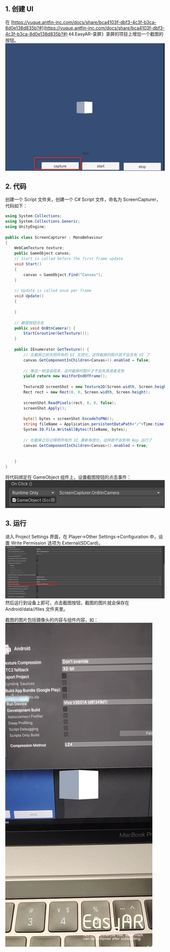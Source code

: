 ## 1. 创建 UI

在 [https://yuque.antfin-inc.com/docs/share/bca4103f-dbf3-4c3f-b3ca-8d0e138d835b?#](https://yuque.antfin-inc.com/docs/share/bca4103f-dbf3-4c3f-b3ca-8d0e138d835b?#) 《4.EasyAR-录屏》录屏的项目上增加一个截图的按钮。
![image.png](img/1645515089533-c20a9b73-4bc4-45b2-8ce5-0680a65d66fb.png)
## 2. 代码
创建一个 Script 文件夹，创建一个 C# Script 文件，命名为 ScreenCapturer，代码如下：
```csharp
using System.Collections;
using System.Collections.Generic;
using UnityEngine;

public class ScreenCapturer : MonoBehaviour
{
    WebCamTexture texture;
    public GameObject canvas;
    // Start is called before the first frame update
    void Start()
    {
        canvas = GameObject.Find("Canvas");
    }

    // Update is called once per frame
    void Update()
    {
        
    }

    // 截图按钮点击
    public void OnBtnCamera() {
        StartCoroutine(GetTexture());
    }

    public IEnumerator GetTexture() {
        // 在截屏之前先把所有的 UI 无效化，这样截屏的图片就不会含有 UI 了
        canvas.GetComponentInChildren<Canvas>().enabled = false;

        // 等这一帧渲染结束，这时截屏时图片才不会失真或者变色
        yield return new WaitForEndOfFrame();

        Texture2D screenShot = new Texture2D(Screen.width, Screen.height, TextureFormat.RGB24, false);
        Rect rect = new Rect(0, 0, Screen.width, Screen.height);

        screenShot.ReadPixels(rect, 0, 0, false);
        screenShot.Apply();

        byte[] bytes = screenShot.EncodeToPNG();
        string fileName = Application.persistentDataPath+"/"+Time.time + ".png";
        System.IO.File.WriteAllBytes(fileName, bytes);

        // 在截屏之后记得把所有的 UI 重新有效化，这样就不会影响 App 运行了
        canvas.GetComponentInChildren<Canvas>().enabled = true;


    }
}

```
将代码绑定在 GameObject 组件上，设置截图按钮的点击事件：
![image.png](img/1645515348690-1aa68ee6-44d0-4d41-b7b8-bce5185c6f85.png)

## 3. 运行
进入 Project Settings 界面，在 Player->Other Settings->Configuration 中，设置 Write Permission 选项为 External(SDCard)。
![image.png](img/1645515550380-e40d8110-4386-4ef3-974c-0cc5fbbaacbf.png)
然后运行到设备上即可，点击截图按钮，截图的图片就会保存在 Android/data/<package name>/files 文件夹里。

截图的图片包括摄像头的内容与组件内容，如：
![4.097029.png](img/1645515844760-46222e03-59ae-4aa1-a345-c929048ab049.png)